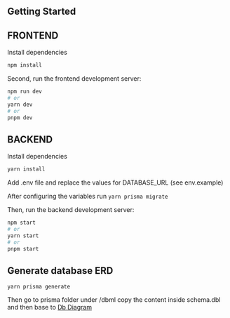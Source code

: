 ## Getting Started

## FRONTEND

Install dependencies

```bash
npm install
```

Second, run the frontend development server:

```bash
npm run dev
# or
yarn dev
# or
pnpm dev
```

## BACKEND

Install dependencies

```bash
yarn install
```

Add .env file and replace the values for DATABASE_URL (see env.example)

After configuring the variables run `yarn prisma migrate`

Then, run the backend development server:

```bash
npm start
# or
yarn start
# or
pnpm start
```

## Generate database ERD

`yarn prisma generate`

Then go to prisma folder under /dbml copy the content inside schema.dbl and then base to [Db Diagram](https://dbdiagram.io/d)
